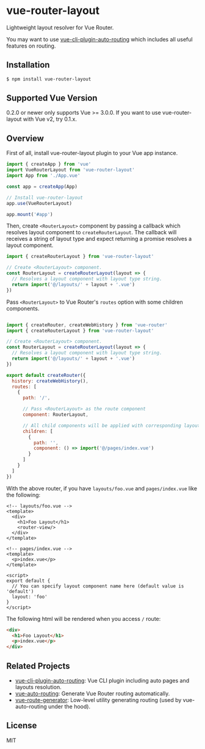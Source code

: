 # vue-router-layout

Lightweight layout resolver for Vue Router.

You may want to use [vue-cli-plugin-auto-routing](https://github.com/ktsn/vue-cli-plugin-auto-routing) which includes all useful features on routing.

## Installation

```bash
$ npm install vue-router-layout
```

## Supported Vue Version

0.2.0 or newer only supports Vue >= 3.0.0. If you want to use vue-router-layout with Vue v2, try 0.1.x.

## Overview

First of all, install vue-router-layout plugin to your Vue app instance.

```js
import { createApp } from 'vue'
import VueRouterLayout from 'vue-router-layout'
import App from './App.vue'

const app = createApp(App)

// Install vue-router-layout
app.use(VueRouterLayout)

app.mount('#app')
```

Then, create `<RouterLayout>` component by passing a callback which resolves layout component to `createRouterLayout`. The callback will receives a string of layout type and expect returning a promise resolves a layout component.

```js
import { createRouterLayout } from 'vue-router-layout'

// Create <RouterLayout> component.
const RouterLayout = createRouterLayout(layout => {
  // Resolves a layout component with layout type string.
  return import('@/layouts/' + layout + '.vue')
})
```

Pass `<RouterLayout>` to Vue Router's `routes` option with some children components.

```js

import { createRouter, createWebHistory } from 'vue-router'
import { createRouterLayout } from 'vue-router-layout'

// Create <RouterLayout> component.
const RouterLayout = createRouterLayout(layout => {
  // Resolves a layout component with layout type string.
  return import('@/layouts/' + layout + '.vue')
})

export default createRouter({
  history: createWebHistory(),
  routes: [
    {
      path: '/',

      // Pass <RouterLayout> as the route component
      component: RouterLayout,

      // All child components will be applied with corresponding layout component
      children: [
        {
          path: '',
          component: () => import('@/pages/index.vue')
        }
      ]
    }
  ]
})
```

With the above router, if you have `layouts/foo.vue` and `pages/index.vue` like the following:

```vue
<!-- layouts/foo.vue -->
<template>
  <div>
    <h1>Foo Layout</h1>
    <router-view/>
  </div>
</template>
```

```vue
<!-- pages/index.vue -->
<template>
  <p>index.vue</p>
</template>

<script>
export default {
  // You can specify layout component name here (default value is 'default')
  layout: 'foo'
}
</script>
```

The following html will be rendered when you access `/` route:

```html
<div>
  <h1>Foo Layout</h1>
  <p>index.vue</p>
</div>
```

## Related Projects

* [vue-cli-plugin-auto-routing](https://github.com/ktsn/vue-cli-plugin-auto-routing): Vue CLI plugin including auto pages and layouts resolution.
* [vue-auto-routing](https://github.com/ktsn/vue-auto-routing): Generate Vue Router routing automatically.
* [vue-route-generator](https://github.com/ktsn/vue-route-generator): Low-level utility generating routing (used by vue-auto-routing under the hood).


## License

MIT
